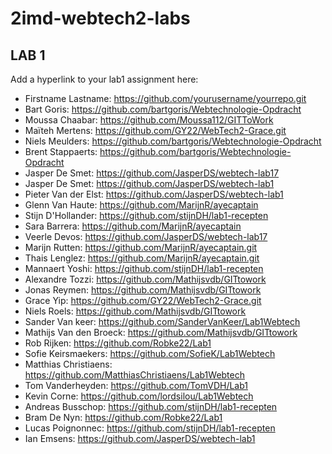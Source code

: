 ﻿# 2imd-webtech2-labs

## LAB 1
Add a hyperlink to your lab1 assignment here:

* Firstname Lastname: https://github.com/yourusername/yourrepo.git
* Bart Goris: https://github.com/bartgoris/Webtechnologie-Opdracht
* Moussa Chaabar: https://github.com/Moussa112/GITToWork
* Maïteh Mertens: https://github.com/GY22/WebTech2-Grace.git
* Niels Meulders: https://github.com/bartgoris/Webtechnologie-Opdracht
* Brent Stappaerts: https://github.com/bartgoris/Webtechnologie-Opdracht
* Jasper De Smet: https://github.com/JasperDS/webtech-lab17
* Jasper De Smet: https://github.com/JasperDS/webtech-lab1
* Pieter Van der Elst: https://github.com/JasperDS/webtech-lab1
* Glenn Van Haute:  https://github.com/MarijnR/ayecaptain
* Stijn D'Hollander: https://github.com/stijnDH/lab1-recepten
* Sara Barrera: https://github.com/MarijnR/ayecaptain
* Veerle Devos: https://github.com/JasperDS/webtech-lab17
* Marijn Rutten: https://github.com/MarijnR/ayecaptain.git
* Thais Lenglez: https://github.com/MarijnR/ayecaptain.git
* Mannaert Yoshi: https://github.com/stijnDH/lab1-recepten
* Alexandre Tozzi: https://github.com/Mathijsvdb/GITtowork
* Jonas Reymen: https://github.com/Mathijsvdb/GITtowork
* Grace Yip: https://github.com/GY22/WebTech2-Grace.git
* Niels Roels: https://github.com/Mathijsvdb/GITtowork
* Sander Van keer: https://github.com/SanderVanKeer/Lab1Webtech
* Mathijs Van den Broeck: https://github.com/Mathijsvdb/GITtowork
* Rob Rijken: https://github.com/Robke22/Lab1
* Sofie Keirsmaekers: https://github.com/SofieK/Lab1Webtech
* Matthias Christiaens: https://github.com/MatthiasChristiaens/Lab1Webtech
* Tom Vanderheyden: https://github.com/TomVDH/Lab1
* Kevin Corne: https://github.com/lordsilou/Lab1Webtech
* Andreas Busschop: https://github.com/stijnDH/lab1-recepten
* Bram De Nyn: https://github.com/Robke22/Lab1
* Lucas Poignonnec: https://github.com/stijnDH/lab1-recepten
* Ian Emsens: https://github.com/JasperDS/webtech-lab1